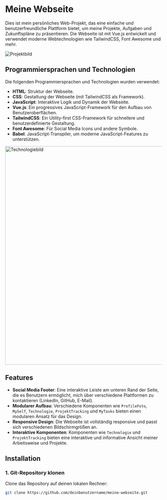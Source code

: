 # Meine Webseite

Dies ist mein persönliches Web-Projekt, das eine einfache und benutzerfreundliche Plattform bietet, um meine Projekte, Aufgaben und Zukunftspläne zu präsentieren. Die Webseite ist mit Vue.js entwickelt und verwendet moderne Webtechnologien wie TailwindCSS, Font Awesome und mehr.

![Projektbild](https://via.placeholder.com/500x300)  

## Programmiersprachen und Technologien

Die folgenden Programmiersprachen und Technologien wurden verwendet:

- **HTML**: Struktur der Webseite.
- **CSS**: Gestaltung der Webseite (mit TailwindCSS als Framework).
- **JavaScript**: Interaktive Logik und Dynamik der Webseite.
- **Vue.js**: Ein progressives JavaScript-Framework für den Aufbau von Benutzeroberflächen.
- **TailwindCSS**: Ein Utility-first CSS-Framework für schnellere und benutzerdefinierte Gestaltung.
- **Font Awesome**: Für Social Media Icons und andere Symbole.
- **Babel**: JavaScript-Transpiler, um moderne JavaScript-Features zu unterstützen.

<img src="https://github.com/user-attachments/assets/01762c56-5e86-457b-8700-d5f77c92954a" width="700" alt="Technologiebild">

## Features

- **Social Media Footer**: Eine interaktive Leiste am unteren Rand der Seite, die es Benutzern ermöglicht, mich über verschiedene Plattformen zu kontaktieren (LinkedIn, GitHub, E-Mail).
- **Modularer Aufbau**: Verschiedene Komponenten wie `ProfileFoto`, `MySelf`, `Technologie`, `ProjektTracking` und `MyTasks` bieten einen modularen Ansatz für das Design.
- **Responsive Design**: Die Webseite ist vollständig responsive und passt sich verschiedenen Bildschirmgrößen an.
- **Interaktive Komponenten**: Komponenten wie `Technologie` und `ProjektTracking` bieten eine interaktive und informative Ansicht meiner Arbeitsweise und Projekte.

## Installation

### 1. Git-Repository klonen

Clone das Repository auf deinen lokalen Rechner:

```bash
git clone https://github.com/deinbenutzername/meine-webseite.git
